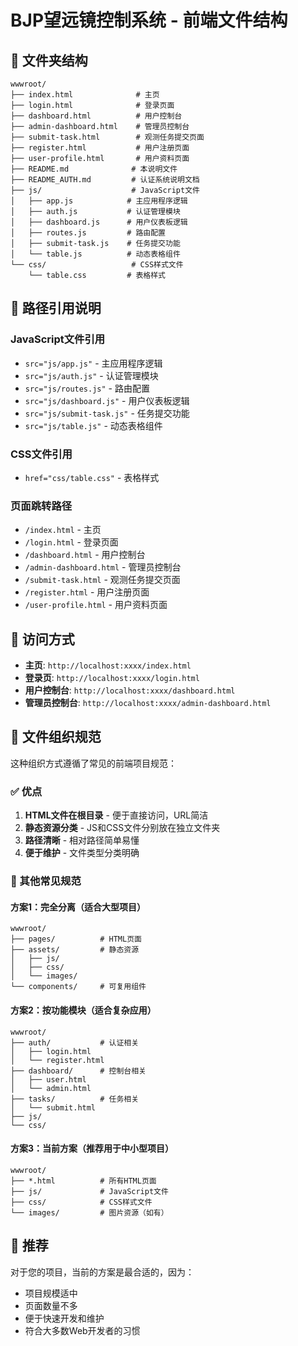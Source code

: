# BJP望远镜控制系统 - 前端文件结构

## 📁 文件夹结构

```
wwwroot/
├── index.html              # 主页
├── login.html              # 登录页面
├── dashboard.html          # 用户控制台
├── admin-dashboard.html    # 管理员控制台
├── submit-task.html        # 观测任务提交页面
├── register.html           # 用户注册页面
├── user-profile.html       # 用户资料页面
├── README.md              # 本说明文件
├── README_AUTH.md         # 认证系统说明文档
├── js/                    # JavaScript文件
│   ├── app.js            # 主应用程序逻辑
│   ├── auth.js           # 认证管理模块
│   ├── dashboard.js      # 用户仪表板逻辑
│   ├── routes.js         # 路由配置
│   ├── submit-task.js    # 任务提交功能
│   └── table.js          # 动态表格组件
└── css/                   # CSS样式文件
    └── table.css         # 表格样式
```

## 🔗 路径引用说明

### JavaScript文件引用
- `src="js/app.js"` - 主应用程序逻辑
- `src="js/auth.js"` - 认证管理模块
- `src="js/routes.js"` - 路由配置
- `src="js/dashboard.js"` - 用户仪表板逻辑
- `src="js/submit-task.js"` - 任务提交功能
- `src="js/table.js"` - 动态表格组件

### CSS文件引用
- `href="css/table.css"` - 表格样式

### 页面跳转路径
- `/index.html` - 主页
- `/login.html` - 登录页面
- `/dashboard.html` - 用户控制台
- `/admin-dashboard.html` - 管理员控制台
- `/submit-task.html` - 观测任务提交页面
- `/register.html` - 用户注册页面
- `/user-profile.html` - 用户资料页面

## 🚀 访问方式

- **主页**: `http://localhost:xxxx/index.html`
- **登录页**: `http://localhost:xxxx/login.html`
- **用户控制台**: `http://localhost:xxxx/dashboard.html`
- **管理员控制台**: `http://localhost:xxxx/admin-dashboard.html`

## 📝 文件组织规范

这种组织方式遵循了常见的前端项目规范：

### ✅ 优点
1. **HTML文件在根目录** - 便于直接访问，URL简洁
2. **静态资源分类** - JS和CSS文件分别放在独立文件夹
3. **路径清晰** - 相对路径简单易懂
4. **便于维护** - 文件类型分类明确

### 🔄 其他常见规范

#### 方案1：完全分离（适合大型项目）
```
wwwroot/
├── pages/          # HTML页面
├── assets/         # 静态资源
│   ├── js/
│   ├── css/
│   └── images/
└── components/     # 可复用组件
```

#### 方案2：按功能模块（适合复杂应用）
```
wwwroot/
├── auth/           # 认证相关
│   ├── login.html
│   └── register.html
├── dashboard/      # 控制台相关
│   ├── user.html
│   └── admin.html
├── tasks/          # 任务相关
│   └── submit.html
├── js/
└── css/
```

#### 方案3：当前方案（推荐用于中小型项目）
```
wwwroot/
├── *.html          # 所有HTML页面
├── js/             # JavaScript文件
├── css/            # CSS样式文件
└── images/         # 图片资源（如有）
```

## 🎯 推荐

对于您的项目，当前的方案是最合适的，因为：
- 项目规模适中
- 页面数量不多
- 便于快速开发和维护
- 符合大多数Web开发者的习惯 